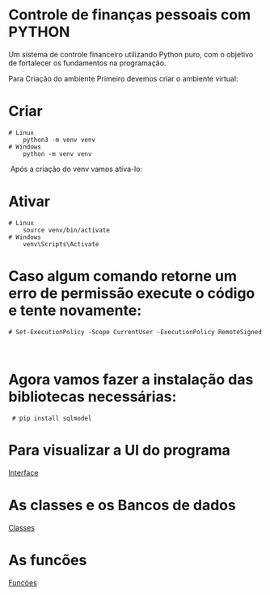# Controle de finanças pessoais com PYTHON
Um sistema de controle financeiro utilizando Python puro, com o objetivo de fortalecer os fundamentos na programação.

Para Criação do ambiente
Primeiro devemos criar o ambiente virtual:
# Criar
	# Linux
		python3 -m venv venv
	# Windows
		python -m venv venv
​
Após a criação do venv vamos ativa-lo:
# Ativar
	# Linux
		source venv/bin/activate
	# Windows
		venv\Scripts\Activate

# Caso algum comando retorne um erro de permissão execute o código e tente novamente:
    # Set-ExecutionPolicy -Scope CurrentUser -ExecutionPolicy RemoteSigned
​
# Agora vamos fazer a instalação das bibliotecas necessárias:
     # pip install sqlmodel

# Para visualizar a UI do programa
[Interface](https://github.com/C4rl0s-Ca1N4n/Controle_de_Financas_py/blob/main/Interface.py)
# As classes e os Bancos de dados
[Classes](https://github.com/C4rl0s-Ca1N4n/Controle_de_Financas_py/blob/main/modelo.py)
# As funcões 
[Funcões](https://github.com/C4rl0s-Ca1N4n/Controle_de_Financas_py/blob/main/views.py)
